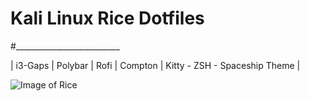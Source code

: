 # Kali Linux Rice Dotfiles
#__________________________

| i3-Gaps |
Polybar |
Rofi |
Compton | 
Kitty - ZSH - Spaceship Theme |

![Image of Rice](https://i.imgur.com/tVwGTli.png)
